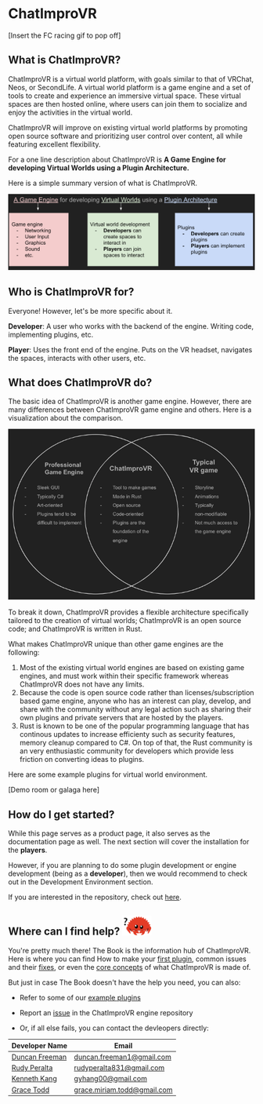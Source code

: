 # ChatImproVR

[Insert the FC racing gif to pop off]

## What is ChatImproVR?
ChatImproVR is a virtual world platform, with goals similar to that of VRChat, Neos, or SecondLife. A virtual world platform is a game engine and a set of tools to create and experience an immersive virtual space. These virtual spaces are then hosted online, where users can join them to socialize and enjoy the activities in the virtual world.

ChatImproVR will improve on existing virtual world platforms by promoting open source software and prioritizing user control over content, all while featuring excellent flexibility.

For a one line description about ChatImproVR is **A Game Engine for developing Virtual Worlds using a Plugin Architecture.**


Here is a simple summary version of what is ChatImproVR.

![visualization_about_chatimprovr](images/chatimprovr_about.png)


## Who is ChatImproVR for?
Everyone! However, let's be more specific about it.

**Developer**: A user who works with the backend of the engine. Writing code, implementing plugins, etc. 

**Player**:  Uses the front end of the engine. Puts on the VR headset, navigates the spaces, interacts with other users, etc.


## What does ChatImproVR do?
The basic idea of ChatImproVR is another game engine. However, there are many differences between ChatImproVR game engine and others. Here is a visualization about the comparison.

![comparison_image_of_chatimprovr_and_others](images/chatimprovr_comparison.png)

To break it down, ChatImproVR provides a flexible architecture specifically tailored to the creation of virtual worlds; ChatImproVR is an open source code; and ChatImproVR is written in Rust.

What makes ChatImproVR unique than other game engines are the following:
1. Most of the existing virtual world engines are based on existing game engines, and must work within their specific framework whereas ChatImproVR does not have any limits.
2. Because the code is open source code rather than licenses/subscription based game engine, anyone who has an interest can play, develop, and share with the community without any legal action such as sharing their own plugins and private servers that are hosted by the players.
3. Rust is known to be one of the popular programming language that has continous updates to increase efficienty such as security features, memory cleanup compared to C#. On top of that, the Rust community is an very enthusiastic community for developers which provide less friction on converting ideas to plugins.

Here are some example plugins for virtual world environment.

[Demo room or galaga here]

## How do I get started?

While this page serves as a product page, it also serves as the documentation page as well. The next section will cover the installation for the **players**. 

However, if you are planning to do some plugin development or engine development (being as a **developer**), then we would recommend to check out in the Development Environment section.

If you are interested in the repository, check out [here](https://github.com/ChatImproVR/iteration0).

## Where can I find help?   <img src="images/ferris_confused.svg" width="60">

You're pretty much there! The Book is the information hub of ChatImproVR. Here is where you can find How to make your [first plugin](https://chatimprovr.github.io/The-Book/Beginner_Tutorial/beginner_plugin_development_tutorial.html), common issues and their [fixes](https://chatimprovr.github.io/The-Book/common_fixes.html), or even the [core concepts](https://chatimprovr.github.io/The-Book/Core_Concepts/core_concepts.html) of what ChatImproVR is made of.

But just in case The Book doesn't have the help you need, you can also:

* Refer to some of our [example plugins](https://github.com/orgs/ChatImproVR/repositories)

* Report an [issue](https://github.com/ChatImproVR/iteration0/issues) in the ChatImproVR engine repository

* Or, if all else fails, you can contact the devleopers directly:

| Developer Name | Email |
| ----------- | ----------- |
| [Duncan Freeman](https://github.com/Masterchef365) | duncan.freeman1@gmail.com |
| [Rudy Peralta](https://github.com/Exiled1) | rudyperalta831@gmail.com |
| [Kenneth Kang](https://github.com/MrKangs) | gyhang00@gmail.com |
| [Grace Todd](https://github.com/toddgr) | grace.miriam.todd@gmail.com|

